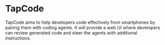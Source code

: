 # TapCode

TapCode aims to help developers code effectively from smartphones by pairing them with coding agents. It will provide a web UI where developers can review generated code and steer the agents with additional instructions.
